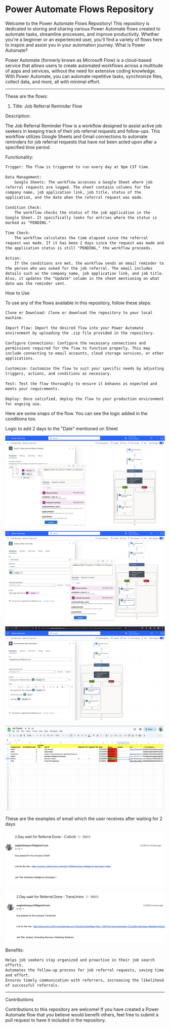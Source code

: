 # Power Automate Flows Repository

Welcome to the Power Automate Flows Repository! This repository is dedicated to storing and sharing various Power Automate flows created to automate tasks, streamline processes, and improve productivity. Whether you're a beginner or an experienced user, you'll find a variety of flows here to inspire and assist you in your automation journey.
What is Power Automate?

Power Automate (formerly known as Microsoft Flow) is a cloud-based service that allows users to create automated workflows across a multitude of apps and services, without the need for extensive coding knowledge. With Power Automate, you can automate repetitive tasks, synchronize files, collect data, and more, all with minimal effort.

------------------------------------------------------------------------------------------------------------------------

These are the flows:

1. Title: Job Referral Reminder Flow

Description:

The Job Referral Reminder Flow is a workflow designed to assist active job seekers in keeping track of their job referral requests and follow-ups. This workflow utilizes Google Sheets and Gmail connections to automate reminders for job referral requests that have not been acted upon after a specified time period.

Functionality:

    Trigger: The flow is triggered to run every day at 9pm CST time.

    Data Management:
        Google Sheets: The workflow accesses a Google Sheet where job referral requests are logged. The sheet contains columns for the company name, job application link, job title, status of the application, and the date when the referral request was made.

    Condition Check:
        The workflow checks the status of the job application in the Google Sheet. It specifically looks for entries where the status is marked as "PENDING."

    Time Check:
        The workflow calculates the time elapsed since the referral request was made. If it has been 2 days since the request was made and the application status is still "PENDING," the workflow proceeds.

    Action:
        If the conditions are met, the workflow sends an email reminder to the person who was asked for the job referral. The email includes details such as the company name, job application link, and job title. Also, it updates the "Update" column in the sheet mentioning on what date was the reminder sent.

How to Use

To use any of the flows available in this repository, follow these steps:

    Clone or Download: Clone or download the repository to your local machine.

    Import Flow: Import the desired flow into your Power Automate environment by uploading the .zip file provided in the repository.

    Configure Connections: Configure the necessary connections and permissions required for the flow to function properly. This may include connecting to email accounts, cloud storage services, or other applications.

    Customize: Customize the flow to suit your specific needs by adjusting triggers, actions, and conditions as necessary.

    Test: Test the flow thoroughly to ensure it behaves as expected and meets your requirements.

    Deploy: Once satisfied, deploy the flow to your production environment for ongoing use.

Here are some snaps of the flow. You can see the logic added in the conditions too.

Logic to add 2 days to the "Date" mentioned on Sheet

!["Condition"](./JobTrackerReferral2dayreminderflow_20240214064544/images/4.png)

!["Condition"](./JobTrackerReferral2dayreminderflow_20240214064544/images/3.png)

!["Condition"](./JobTrackerReferral2dayreminderflow_20240214064544/images/2.png)

!["Google Sheet"](./JobTrackerReferral2dayreminderflow_20240214064544/images/1.png)

These are the examples of email which the user receives after waiting for 2 days

!["EmailTemplate"](./JobTrackerReferral2dayreminderflow_20240214064544/images/email1.png)

!["EmailTemplate"](./JobTrackerReferral2dayreminderflow_20240214064544/images/email2.png)

Benefits:

    Helps job seekers stay organized and proactive in their job search efforts.
    Automates the follow-up process for job referral requests, saving time and effort.
    Ensures timely communication with referrers, increasing the likelihood of successful referrals.


------------------------------------------------------------------------------------------------------------------------

Contributions

Contributions to this repository are welcome! If you have created a Power Automate flow that you believe would benefit others, feel free to submit a pull request to have it included in the repository.
